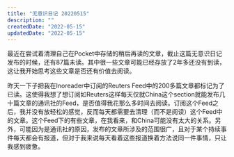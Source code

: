 ```yaml
---
title: "无意识日记 20220515"
description: ""
createdDate: "2022-05-15"
updatedDate: "2022-05-15"
---
```


最近在尝试着清理自己在Pocket中存储的稍后再读的文章，截止这篇无意识日记发布的时候，还有87篇未读。其中很一些文章可能已经存放了2年多还没有到读，这让我开始思考这些文章是否还有价值去阅读。

昨天一下子把我在Inoreader中订阅的Reuters Feed中的200多篇文章都标记为了已读。这使得我想了想订阅如Reuters这样每天仅就China这个section就能发布几十篇文章的通讯社的Feed，是否值得我花那么多时间去阅读。订阅这个Feed之后，我并没有放轻松的感觉，反而每天都需要去清理（而不是阅读）这个Feed中的文章。这个Feed下的有些文章，在我看来，和China可能没有太大的关系。另外，可能因为是通讯社的原因，发布的文章所涉及的范围很广，且对于某个持续事件每天都会有报道，但对于我来说每天看着这些报道换着方法说同一件事情，只让我感到疲惫。